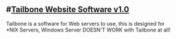 #[Tailbone Website Software v1.0](https://tailbone.gardenwolf.com/ "Tailbone's Official Website")
---
Tailbone is a software for Web servers to use, this is designed for  
\*NIX Servers, Windows Server DOESN'T WORK with Tailbone at all!
